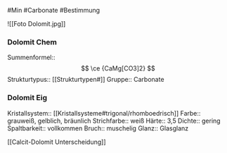 #Min #Carbonate #Bestimmung 

![[Foto Dolomit.jpg]]

### Dolomit Chem

Summenformel:: $$ \ce {CaMg[CO3]2} $$
Strukturtypus:: [[Strukturtypen#]]
Gruppe:: Carbonate
<!--ID: 1705934303348-->


### Dolomit Eig

Kristallsystem:: [[Kristallsysteme#trigonal/rhomboedrisch]]
Farbe:: grauweiß, gelblich, bräunlich
Strichfarbe:: weiß
Härte:: 3,5
Dichte:: gering
Spaltbarkeit:: vollkommen
Bruch:: muschelig
Glanz:: Glasglanz
<!--ID: 1705934303353-->


[[Calcit-Dolomit Unterscheidung]]